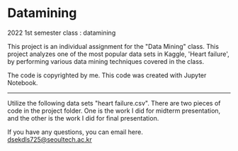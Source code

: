# Datamining
2022 1st semester class : datamining

This project is an individual assignment for the "Data Mining" class. 
This project analyzes one of the most popular data sets in Kaggle, 'Heart failure', by performing various data mining techniques covered in the class.  


The code is copyrighted by me.
This code was created with Jupyter Notebook.  
***  
Utilize the following data sets "heart failure.csv".
There are two pieces of code in the project folder. One is the work I did for midterm presentation, and the other is the work I did for final presentation.  

If you have any questions, you can email here.  
dsekdls725@seoultech.ac.kr  


